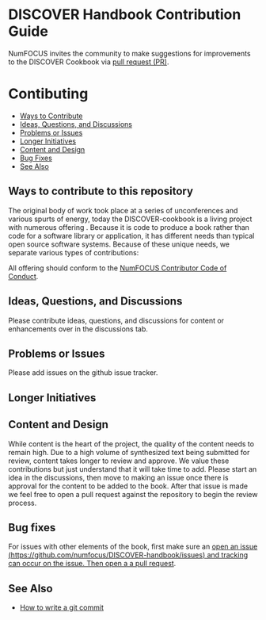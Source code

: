 # DISCOVER Handbook Contribution Guide

NumFOCUS invites the community to make suggestions for improvements to the DISCOVER Cookbook via [pull request (PR)](https://github.com/numfocus/DISCOVER-handbook).

# Contibuting

- [Ways to Contribute](#ways-to-contribute)
- [Ideas, Questions, and Discussions](#ideas-questions-and-discussions)
- [Problems or Issues](#problems-or-issues)
- [Longer Initiatives](#longer-initatives)
- [Content and Design](#content-and-design)
- [Bug Fixes](#bug-fixes)
- [See Also](#see-also)

## Ways to contribute to this repository

The original body of work took place at a series of unconferences and various spurts of energy, today the DISCOVER-cookbook is a living project with numerous offering . Because it is code to produce a book rather than code for a software library or application, it has different needs than typical open source software systems. Because of these unique needs, we separate various types of contributions:

All offering should conform to the [NumFOCUS Contributor Code of Conduct](https://www.numfocus.org/about/code-of-conduct/).


## Ideas, Questions, and Discussions
Please contribute ideas, questions, and discussions for content or enhancements over in the discussions tab.

## Problems or Issues 
Please add issues on the github issue tracker.

## Longer Initiatives

## Content and Design
While content is the heart of the project, the quality of the content needs to remain high. Due to a high volume of synthesized text being submitted for review, content takes longer to review and approve. We value these contributions but just understand that it will take time to add. Please start an idea in the discussions, then move to making an issue once there is approval for the content to be added to the book. After that issue is made we feel free to open a pull request against the repository to begin the review process.

## Bug fixes
For issues with other elements of the book, first make sure an [open an issue (https://github.com/numfocus/DISCOVER-handbook/issues) and tracking can occur on the issue. Then open a a pull request](https://github.com/numfocus/DISCOVER-Cookbook/pulls).

## See Also

- [How to write a git commit](https://cbea.ms/git-commit/)

